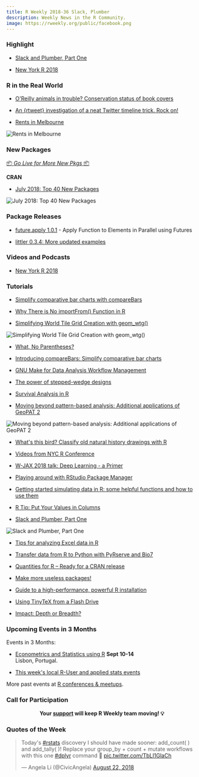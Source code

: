 ```yaml
---
title: R Weekly 2018-36 Slack, Plumber
description: Weekly News in the R Community.
image: https://rweekly.org/public/facebook.png
---
```


###  Highlight

+ [Slack and Plumber, Part One](https://rviews.rstudio.com/2018/08/30/slack-and-plumber-part-one/)

+ [New York R 2018](https://www.rstats.nyc/2018/)

### R in the Real World

+ [O'Reilly animals in trouble? Conservation status of book covers](https://masalmon.eu/2018/08/25/oreilly/)

+ [An {rtweet} investigation of a neat Twitter timeline trick. Rock on!](https://www.garrickadenbuie.com/blog/2018/08/24/greatest-twitter-scheme/)

+ [Rents in Melbourne](http://freerangestats.info/blog/2018/08/31/melbourne-rents)

![Rents in Melbourne](https://raw.githubusercontent.com/rweekly/image/master/2018/0123-all-medians-melbourne-2-3.png)



###  New Packages

<p class="added-hostname"><a href="https://rweekly.org/live" target="_blank" class="externalLink">📦 <i>Go Live for More New Pkgs</i> 📦</a></p>

**CRAN**

+ [July 2018: Top 40 New Packages](https://rviews.rstudio.com/2018/08/27/july-2018-top-40-new-packages/)

![July 2018: Top 40 New Packages](https://rviews.rstudio.com/post/2018-08-21-July-Top40_files/makeParallel.png)


### Package Releases


+ [future.apply 1.0.1](https://cran.r-project.org/package=future.apply) - Apply Function to Elements in Parallel using Futures

+ [littler 0.3.4: More updated examples](http://dirk.eddelbuettel.com/blog/2018/08/24#littler-0.3.4)

###  Videos and Podcasts

+ [New York R 2018](https://www.rstats.nyc/2018/)




###  Tutorials

+ [Simplify comparative bar charts with compareBars](https://daranzolin.github.io/2018-08-25-compareBars/)

+ [Why There is No importFrom() Function in R](http://unconj.ca/blog/why-there-is-no-importfrom-in-r.html)


+ [Simplifying World Tile Grid Creation with geom_wtg()](https://rud.is/b/2018/08/27/simplifying-world-tile-grid-creation-with-geom_wtg/)

![Simplifying World Tile Grid Creation with geom_wtg()](https://i1.wp.com/rud.is/b/wp-content/uploads/2018/08/le-wtg-02.png)

+ [What, No Parentheses?](https://matloff.wordpress.com/2018/08/24/what-no-parentheses/)


+ [Introducing compareBars: Simplify comparative bar charts](http://daranzolin.github.io/2018-08-25-compareBars/)



+ [GNU Make for Data Analysis Workflow Management](https://uncmbbtrivia.netlify.com/post/2018/08/26/gnu-make-for-workflow-manager/)

+ [The power of stepped-wedge designs](https://www.rdatagen.net/post/alternatives-to-stepped-wedge-designs/)

+ [Survival Analysis in R](http://www.emilyzabor.com/tutorials/survival_analysis_in_r_tutorial.html)

+ [Moving beyond pattern-based analysis: Additional applications of GeoPAT 2](https://nowosad.github.io/post/geopat-2-extend/)

![Moving beyond pattern-based analysis: Additional applications of GeoPAT 2](https://nowosad.github.io/post/2018-08-28-geopat-2-extend_files/extend02.png)

+ [What's this bird? Classify old natural history drawings with R](https://ropensci.org/blog/2018/08/28/birds-ocr/)

+ [Videos from NYC R Conference](http://blog.revolutionanalytics.com/2018/08/videos-from-nyc-r-conference.html)

+ [W-JAX 2018 talk: Deep Learning - a Primer](https://shirinsplayground.netlify.com/2018/08/wjax2018/)

+ [Playing around with RStudio Package Manager](https://rtask.thinkr.fr/blog/rstudio-package-manager/)

+ [Getting started simulating data in R: some helpful functions and how to use them](https://aosmith.rbind.io/2018/08/29/getting-started-simulating-data/)

+ [R Tip: Put Your Values in Columns](http://www.win-vector.com/blog/2018/08/r-tip-put-your-values-in-columns/)

+ [Slack and Plumber, Part One](https://rviews.rstudio.com/2018/08/30/slack-and-plumber-part-one/)

![Slack and Plumber, Part One](https://rviews.rstudio.com/post/2018-08-15-blair-plumber-slack-files/slash-command-preview.png)

+ [Tips for analyzing Excel data in R ](http://blog.revolutionanalytics.com/2018/08/how-to-use-r-with-excel.html)

+ [Transfer data from R to Python with PyRserve and Bio7](https://bio7.org/transfer-data-from-r-to-python-with-pyrserve-and-bio7/)

+ [Quantities for R – Ready for a CRAN release](https://www.r-spatial.org//r/2018/08/31/quantities-final.html)

+ [Make more useless packages!](https://blog.rmhogervorst.nl/blog/2018/08/31/make-more-useless-packages/)

+ [Guide to a high-performance, powerful R installation](http://blog.revolutionanalytics.com/2018/08/installation-guide.html)

+ [Using TinyTeX from a Flash Drive](https://yihui.name/en/2018/08/tinytex-flash-drive/)

+ [Impact: Depth or Breadth?](https://yihui.name/en/2018/08/influence-depth-or-breadth/)

<!--<div class="post-more-begi
n"></div><div class="post-more-end"></div>-->



###  Upcoming Events in 3 Months

Events in 3 Months:



+ [Econometrics and Statistics using R](http://gades-training.com/en/cursos/Econometrics-and-Statistics-Using-R) **Sept 10-14** <br />
Lisbon, Portugal.

+ [This week's local R-User and applied stats events](https://community.rstudio.com/c/irl)

More past events at [R conferences & meetups](https://conf.rweekly.org).


###  Call for Participation



<p class="hide-support added-hostname support-rweekly" style="text-align: center;font-weight: bold;">Your <a class="non-visited externalLink" href="https://www.patreon.com/rweekly" onclick="pas(this)">support</a> will keep R Weekly team moving! 💡</p>

###  Quotes of the Week

<blockquote class="twitter-tweet" data-lang="en"><p lang="en" dir="ltr">Today&#39;s <a href="https://twitter.com/hashtag/rstats?src=hash&amp;ref_src=twsrc%5Etfw">#rstats</a> discovery I should have made sooner: add_count( ) and add_tally( )! Replace your group_by + count + mutate workflows with this one <a href="https://twitter.com/hashtag/dplyr?src=hash&amp;ref_src=twsrc%5Etfw">#dplyr</a> command 🙌 <a href="https://t.co/TbLI1GlaCh">pic.twitter.com/TbLI1GlaCh</a></p>&mdash; Angela Li (@CivicAngela) <a href="https://twitter.com/CivicAngela/status/1032288912838942720?ref_src=twsrc%5Etfw">August 22, 2018</a></blockquote>

